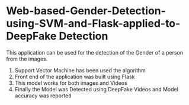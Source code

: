 # Web-based-Gender-Detection-using-SVM-and-Flask-applied-to-DeepFake Detection

This application can be used for the detection of the Gender of a person from the images.

1. Support Vector Machine has been used the algorithm
2. Front end of the application was built using Flask
3. This model works for both images and Videos
4. Finally the Model was Detected using DeepFake Videos and Model accuracy was reported
